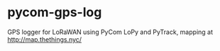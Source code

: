 # pycom-gps-log
GPS logger for LoRaWAN using PyCom LoPy and PyTrack, mapping at http://map.thethings.nyc/
